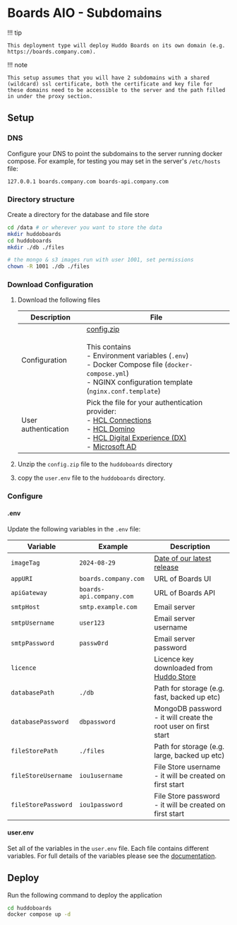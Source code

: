 # Boards AIO - Subdomains

!!! tip

    This deployment type will deploy Huddo Boards on its own domain (e.g. https://boards.company.com).

!!! note

    This setup assumes that you will have 2 subdomains with a shared (wildcard) ssl certificate, both the certificate and key file for these domains need to be accessible to the server and the path filled in under the proxy section.

## Setup

### DNS

Configure your DNS to point the subdomains to the server running docker compose. For example, for testing you may set in the server's `/etc/hosts` file:

```
127.0.0.1 boards.company.com boards-api.company.com
```

### Directory structure

Create a directory for the database and file store

```bash
cd /data # or wherever you want to store the data
mkdir huddoboards
cd huddoboards
mkdir ./db ./files

# the mongo & s3 images run with user 1001, set permissions
chown -R 1001 ./db ./files
```

### Download Configuration

1.  Download the following files

    | Description         | File                                                                                                                                                                                                                                                   |
    | ------------------- | ------------------------------------------------------------------------------------------------------------------------------------------------------------------------------------------------------------------------------------------------------ |
    | Configuration       | [config.zip](./config.zip)</br></br>This contains</br>- Environment variables (`.env`)</br>- Docker Compose file (`docker-compose.yml`)</br>- NGINX configuration template (`nginx.conf.template`)                                                     |
    | User authentication | Pick the file for your authentication provider:</br>- [HCL Connections](../auth/connections/user.env)</br>- [HCL Domino](../auth/domino/user.env)</br>- [HCL Digital Experience (DX)](../auth/dx/user.env)</br>- [Microsoft AD](../auth/msad/user.env) |

1.  Unzip the `config.zip` file to the `huddoboards` directory
1.  copy the `user.env` file to the `huddoboards` directory.

### Configure

#### .env

Update the following variables in the `.env` file:

| Variable            | Example                  | Description                                                     |
| ------------------- | ------------------------ | --------------------------------------------------------------- |
| `imageTag`          | `2024-08-29`             | [Date of our latest release](../../releases.md)                 |
| `appURI`            | `boards.company.com`     | URL of Boards UI                                                |
| `apiGateway`        | `boards-api.company.com` | URL of Boards API                                               |
| `smtpHost`          | `smtp.example.com`       | Email server                                                    |
| `smtpUsername`      | `user123`                | Email server username                                           |
| `smtpPassword`      | `passw0rd`               | Email server password                                           |
| `licence`           |                          | Licence key downloaded from [Huddo Store](../../store/index.md) |
| `databasePath`      | `./db`                   | Path for storage (e.g. fast, backed up etc)                     |
| `databasePassword`  | `dbpassword`             | MongoDB password - it will create the root user on first start  |
| `fileStorePath`     | `./files`                | Path for storage (e.g. large, backed up etc)                    |
| `fileStoreUsername` | `iou1username`           | File Store username - it will be created on first start         |
| `fileStorePassword` | `iou1password`           | File Store password - it will be created on first start         |

#### user.env

Set all of the variables in the `user.env` file. Each file contains different variables. For full details of the variables please see the [documentation](../../env/common.md#provider-specific-options).

## Deploy

Run the following command to deploy the application

```bash
cd huddoboards
docker compose up -d
```
